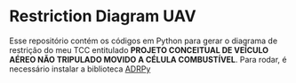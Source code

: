 # Restriction Diagram UAV

Esse repositório contém os códigos em Python para gerar o diagrama de restrição do meu TCC entitulado **PROJETO CONCEITUAL DE VEÍCULO AÉREO NÃO TRIPULADO MOVIDO A CÉLULA COMBUSTÍVEL**. Para rodar, é necessário instalar a biblioteca [ADRPy](https://github.com/sobester/ADRpy)
